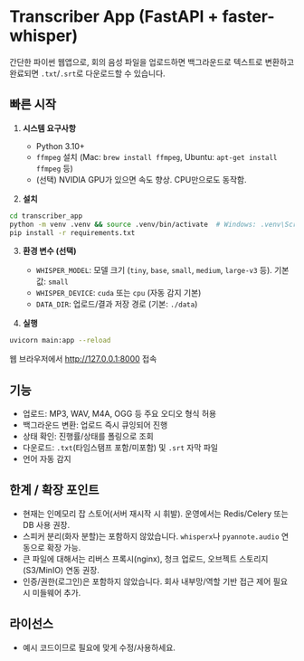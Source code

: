 # Transcriber App (FastAPI + faster-whisper)

간단한 파이썬 웹앱으로, 회의 음성 파일을 업로드하면 백그라운드로 텍스트로 변환하고
완료되면 `.txt`/`.srt`로 다운로드할 수 있습니다.

## 빠른 시작

1) **시스템 요구사항**
   - Python 3.10+
   - `ffmpeg` 설치 (Mac: `brew install ffmpeg`, Ubuntu: `apt-get install ffmpeg` 등)
   - (선택) NVIDIA GPU가 있으면 속도 향상. CPU만으로도 동작함.

2) **설치**
```bash
cd transcriber_app
python -m venv .venv && source .venv/bin/activate  # Windows: .venv\Scripts\activate
pip install -r requirements.txt
```

3) **환경 변수 (선택)**
   - `WHISPER_MODEL`: 모델 크기 (`tiny`, `base`, `small`, `medium`, `large-v3` 등). 기본값: `small`
   - `WHISPER_DEVICE`: `cuda` 또는 `cpu` (자동 감지 기본)
   - `DATA_DIR`: 업로드/결과 저장 경로 (기본: `./data`)

4) **실행**
```bash
uvicorn main:app --reload
```
웹 브라우저에서 http://127.0.0.1:8000 접속

## 기능
- 업로드: MP3, WAV, M4A, OGG 등 주요 오디오 형식 허용
- 백그라운드 변환: 업로드 즉시 큐잉되어 진행
- 상태 확인: 진행률/상태를 폴링으로 조회
- 다운로드: `.txt`(타임스탬프 포함/미포함) 및 `.srt` 자막 파일
- 언어 자동 감지

## 한계 / 확장 포인트
- 현재는 인메모리 잡 스토어(서버 재시작 시 휘발). 운영에서는 Redis/Celery 또는 DB 사용 권장.
- 스피커 분리(화자 분할)는 포함하지 않았습니다. `whisperx`나 `pyannote.audio` 연동으로 확장 가능.
- 큰 파일에 대해서는 리버스 프록시(nginx), 청크 업로드, 오브젝트 스토리지(S3/MinIO) 연동 권장.
- 인증/권한(로그인)은 포함하지 않았습니다. 회사 내부망/역할 기반 접근 제어 필요시 미들웨어 추가.

## 라이선스
- 예시 코드이므로 필요에 맞게 수정/사용하세요.